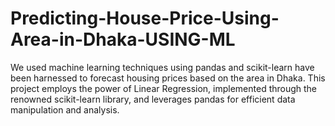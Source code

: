 # Predicting-House-Price-Using-Area-in-Dhaka-USING-ML
We used machine learning techniques using pandas and scikit-learn have been harnessed to forecast housing prices based on the area in Dhaka. This project employs the power of Linear Regression, implemented through the renowned scikit-learn library, and leverages pandas for efficient data manipulation and analysis.
